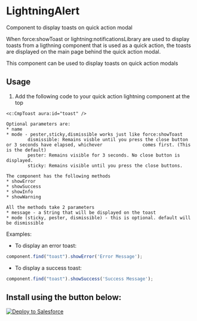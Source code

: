 # LightningAlert

Component to display toasts on quick action modal 

When force:showToast or lightning:notificationsLibrary are used to display toasts from a ligthning component that is used as a quick action, the toasts are displayed on the main page behind the quick action modal.

This component can be used to display toasts on quick action modals

## Usage

1. Add the following code to your quick action lightning component at the top

```
<c:CmpToast aura:id="toast" />
```

```
Optional parameters are:
* name 
* mode - pester,sticky,dismissible works just like force:showToast
		dismissible: Remains visble until you press the close button or 3 seconds have elapsed, whichever 				comes first. (This is the default)
		pester: Remains visible for 3 seconds. No close button is displayed.
		sticky: Remains visible until you press the close buttons.
```

```
The component has the following methods
* showError
* showSuccess
* showInfo
* showWarning

All the methods take 2 parameters
* message - a String that will be displayed on the toast
* mode (sticky, pester, dismissible) - this is optional. default will be dismissible
```

Examples:
* To display an error toast:

```javascript
component.find("toast").showError('Error Message');
```

* To display a success toast:

```javascript
component.find("toast").showSuccess('Success Message');
```

## Install using the button below:

<a href="https://githubsfdeploy.herokuapp.com?owner=veenasundara&repo=LightningToast">
  <img alt="Deploy to Salesforce"
       src="https://raw.githubusercontent.com/afawcett/githubsfdeploy/master/src/main/webapp/resources/img/deploy.png">
</a>
